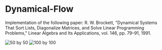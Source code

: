 # Dynamical-Flow

Implementation of the following paper:
R. W. Brockett, "Dynamical Systems That Sort Lists, Diagonalize Matrices, and Solve Linear Programming Problems," Linear Algebra and Its Applications, vol. 146, pp. 79–91, 1991.

![50 by 50](Results/H_Evolution50.gif)
![100 by 100](Results/H_Evolution100.gif)
